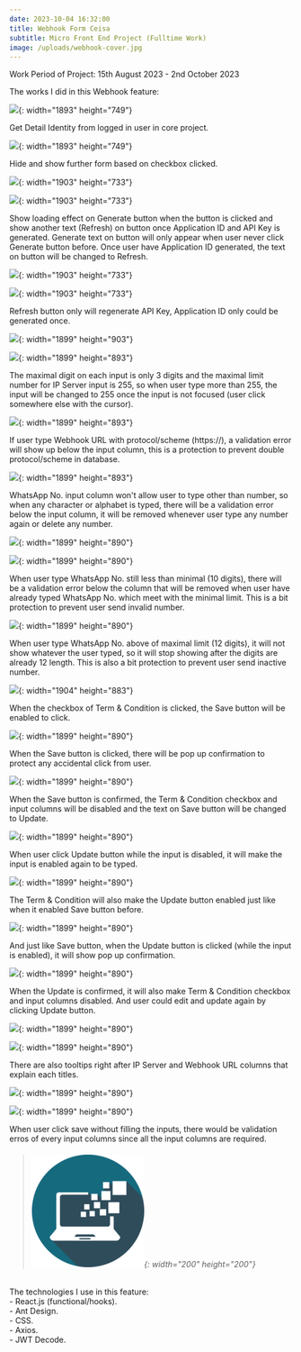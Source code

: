 ```yaml
---
date: 2023-10-04 16:32:00
title: Webhook Form Ceisa
subtitle: Micro Front End Project (Fulltime Work)
image: /uploads/webhook-cover.jpg
---
```

Work Period of Project: 15th August 2023 - 2nd October 2023

The works I did in this Webhook feature:

![](/uploads/webhook-h2h-unchecked.jpg){: width="1893" height="749"}

Get Detail Identity from logged in user in core project.

![](/uploads/webhook-h2h-checked.jpg){: width="1893" height="749"}

Hide and show further form based on checkbox clicked.

![](/uploads/webhook-generate-clicked.jpg){: width="1903" height="733"}

![](/uploads/webhook-generate-done.jpg){: width="1903" height="733"}

Show loading effect on Generate button when the button is clicked and show another text (Refresh) on button once Application ID and API Key is generated. Generate text on button will only appear when user never click Generate button before. Once user have Application ID generated, the text on button will be changed to Refresh.

![](/uploads/webhook-refresh-clicked.jpg){: width="1903" height="733"}

![](/uploads/webhook-refresh-done.jpg){: width="1903" height="733"}

Refresh button only will regenerate API Key, Application ID only could be generated once.

![](/uploads/webhook-ipserver-outoflimit.jpg){: width="1899" height="903"}

![](/uploads/webhook-ipserver-limit.jpg){: width="1899" height="893"}

The maximal digit on each input is only 3 digits and the maximal limit number for IP Server input is 255, so when user type more than 255, the input will be changed to 255 once the input is not focused (user click somewhere else with the cursor).

![](/uploads/webhook-whatsapp-protocolscheme.jpg){: width="1899" height="893"}

If user type Webhook URL with protocol/scheme (https://), a validation error will show up below the input column, this is a protection to prevent double protocol/scheme in database.

![](/uploads/webhook-whatsapp-valid-number.jpg){: width="1899" height="893"}

WhatsApp No. input column won't allow user to type other than number, so when any character or alphabet is typed, there will be a validation error below the input column, it will be removed whenever user type any number again or delete any number.

![](/uploads/webhook-whatsapp-underminimal.jpg){: width="1899" height="890"}

![](/uploads/webhook-whatsapp-meetminimal.jpg){: width="1899" height="890"}

When user type WhatsApp No. still less than minimal (10 digits), there will be a validation error below the column that will be removed when user have already typed WhatsApp No. which meet with the minimal limit. This is a bit protection to prevent user send invalid number.

![](/uploads/webhook-whatsapp-abovelimit.jpg){: width="1899" height="890"}

When user type WhatsApp No. above of maximal limit (12 digits), it will not show whatever the user typed, so it will stop showing after the digits are already 12 length. This is also a bit protection to prevent user send inactive number.

![](/uploads/webhook-save-termcond-checked.jpg){: width="1904" height="883"}

When the checkbox of Term & Condition is clicked, the Save button will be enabled to click.

![](/uploads/webhook-save-clicked.jpg){: width="1899" height="890"}

When the Save button is clicked, there will be pop up confirmation to protect any accidental click from user.

![](/uploads/webhook-save-confirmed.jpg){: width="1899" height="890"}

When the Save button is confirmed, the Term & Condition checkbox and input columns will be disabled and the text on Save button will be changed to Update.

![](/uploads/webhook-update-enabled.jpg){: width="1899" height="890"}

When user click Update button while the input is disabled, it will make the input is enabled again to be typed.

![](/uploads/webhook-update-termcond-checked.jpg){: width="1899" height="890"}

The Term & Condition will also make the Update button enabled just like when it enabled Save button before.

![](/uploads/webhook-update-clicked.jpg){: width="1899" height="890"}

And just like Save button, when the Update button is clicked (while the input is enabled), it will show pop up confirmation.

![](/uploads/webhook-update-confirmed.jpg){: width="1899" height="890"}

When the Update is confirmed, it will also make Term & Condition checkbox and input columns disabled. And user could edit and update again by clicking Update button.

![](/uploads/webhook-ipserver-tooltip.jpg){: width="1899" height="890"}

![](/uploads/webhook-webhookurl-tooltip.jpg){: width="1899" height="890"}

There are also tooltips right after IP Server and Webhook URL columns that explain each titles.

![](/uploads/webhook-empty-save.jpg){: width="1899" height="890"}

![](/uploads/webhook-all-validation.jpg){: width="1899" height="890"}

When user click save without filling the inputs, there would be validation erros of every input columns since all the input columns are required.


> ###### ​​​​​​​![](/uploads/information-technology-icon-clipart-1-1-1.png){: width="200" height="200"}

The technologies I use in this feature:<br>\- React.js (functional/hooks).<br>\- Ant Design.<br>\- CSS.<br>\- Axios.<br>\- JWT Decode.